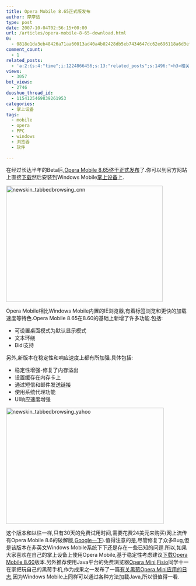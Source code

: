 ```yaml
---
title: Opera Mobile 8.65正式版发布
author: 摩摩诘
type: post
date: 2007-10-04T02:56:15+00:00
url: /articles/opera-mobile-8-65-download.html
0:
  - 0818e1da3eb48426a71aa60013ad40a4b02428db5eb7434647dc62e696118a6d3ef93f80486c7d09f2325008523559ba
comment_count:
  - 1
related_posts:
  - 'a:2:{s:4:"time";i:1224866456;s:13:"related_posts";s:1496:"<h3>相关日志</h3><ul class="related_post"><li><a href="http://www.digglife.cn/articles/ppc-freeware-download.html" title="PPC,Windows Mobile手机免费软件下载网站:PPC Freeware">PPC,Windows Mobile手机免费软件下载网站:PPC Freeware</a></li><li><a href="http://www.digglife.cn/articles/turn-your-windows-mobile-phone-into-an-iphone.html" title="总结:Windows Mobile手机模拟iPhone完全方案">总结:Windows Mobile手机模拟iPhone完全方案</a></li><li><a href="http://www.digglife.cn/articles/custom-windows-interface-tools.html" title="9个工具打造焕然一新的Windows界面">9个工具打造焕然一新的Windows界面</a></li><li><a href="http://www.digglife.cn/articles/clean-up-desktop-improve-productivity-2.html" title="彻底清空桌面,让启动程序更加高效Part.2">彻底清空桌面,让启动程序更加高效Part.2</a></li><li><a href="http://www.digglife.cn/articles/clean-up-desktop-improve-productivity-1.html" title="彻底清空桌面,让启动程序更加高效Part.1">彻底清空桌面,让启动程序更加高效Part.1</a></li><li><a href="http://www.digglife.cn/articles/free-clipboard-manager-clipx.html" title="小巧的Windows剪切板管理器:ClipX">小巧的Windows剪切板管理器:ClipX</a></li><li><a href="http://www.digglife.cn/articles/registry-searcher-editor-regscanner.html" title="免费好用的Windows注册表搜索编辑工具RegScanner">免费好用的Windows注册表搜索编辑工具RegScanner</a></li></ul>";}'
views:
  - 3057
bot_views:
  - 2746
duoshuo_thread_id:
  - 1154125469839261953
categories:
  - 掌上设备
tags:
  - mobile
  - opera
  - PPC
  - windows
  - 浏览器
  - 软件

---
```

在经过长达半年的Beta后,<a title="Opera Mobile 8.65终于正式发布" href="http://www.opera.com/products/mobile/products/winmobile/" target="_blank">Opera Mobile 8.65终于正式发布</a>了.你可以到官方网站上直接<a title="opera mobile 8.65下载" href="http://www.opera.com/products/mobile/products/" target="_blank">下载</a>然后安装到Windows Mobile<a title="掌上设备" href="https://www.digglife.net/articles/tag/mobile-phone" target="_blank">掌上设备</a>上. 

[<img height="318" alt="newskin_tabbedbrowsing_cnn" src="http://digglife.qiniudn.com/wp-content/uploads/3/379/2007/10/newskin-tabbedbrowsing-cnn-thumb.png" width="429" />][1] 

<!--more-->

Opera Mobile相比Windows Mobile内置的IE浏览器,有着标签浏览和更快的加载速度等特色.Opera Mobile 8.65在8.60的基础上新增了许多功能.包括: 

  * 可设置桌面模式为默认显示模式
  * 文本环绕
  * Bidi支持

另外,新版本在稳定性和响应速度上都有所加强.具体包括:

  * 稳定性增强-修复了内存溢出
  * 设置缓存在内存卡上
  * 通过短信和邮件发送链接
  * 使用系统代理功能
  * UI响应速度增强

[<img height="318" alt="newskin_tabbedbrowsing_yahoo" src="http://digglife.qiniudn.com/wp-content/uploads/3/379/2007/10/newskin-tabbedbrowsing-yahoo-thumb.png" width="432" />][2] 

这个版本和以往一样,只有30天的免费试用时间,需要花费24美元来购买(网上流传有Opera Mobile 8.6的破解版,<a title="Google一下" href="http://www.google.com/search?hl=en&newwindow=1&rlz=1B3GGGL_zh-CNCN243CN243&q=opera+mobile+8.6%E7%A0%B4%E8%A7%A3%E7%89%88&btnG=Search" target="_blank">Google一下</a>).值得注意的是,尽管修复了众多Bug,但是该版本在非英文Windows Mobile系统下下还是存在一些已知的问题.所以,如果大家喜欢在自己的掌上设备上使用Opera Mobile,基于稳定性考虑建议<a title="下载Opera Mobile 8.60" href="http://www.opera.com/products/mobile/products/" target="_blank">下载Opera Mobile 8.60</a>版本.另外推荐使用Java平台的免费浏览器<a title="Opera Mini" href="http://www.operamini.com/" target="_blank">Opera Mini</a>,<a title="肥硕博客" href="http://fisio.cn" target="_blank">Fisio</a>同学十一在家把玩自己的黑莓手机,作为成果之一发布了一篇<a title="有关黑莓Opera Mini应用的日志" href="http://fisio.cn/blackberry-opera-mini.html" target="_blank">有关黑莓Opera Mini应用的日志</a>,因为Windows Mobile上同样可以通过各种方法加载Java,所以很值得一看.

 [1]: https://www.digglife.net/wp-content/uploads/3/379/2007/10/newskin-tabbedbrowsing-cnn.png
 [2]: https://www.digglife.net/wp-content/uploads/3/379/2007/10/newskin-tabbedbrowsing-yahoo.png